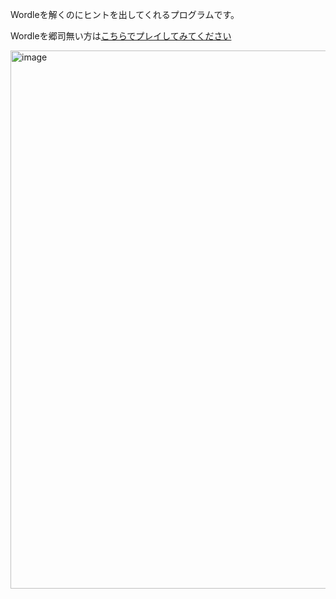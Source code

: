 Wordleを解くのにヒントを出してくれるプログラムです。

Wordleを郷司無い方は[こちらでプレイしてみてください](https://www.nytimes.com/games/wordle/index.html)

<img width="1741" height="861" alt="image" src="https://github.com/user-attachments/assets/cc616528-d6e5-423b-866d-43f4ca2c2543" />
